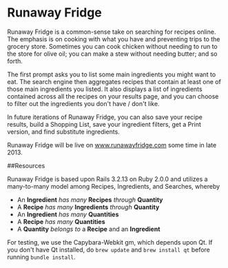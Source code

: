 # Runaway Fridge

Runaway Fridge is a common-sense take on searching for recipes online.
The emphasis is on cooking with what you have and preventing trips to the grocery store.
Sometimes you can cook chicken without needing to run to the store for olive oil; you 
can make a stew without needing butter; and so forth.

The first prompt asks you to list some main ingredients you might want to eat.
The search engine then aggregates recipes that contain at least one of those main ingredients
you listed. It also displays a list of ingredients contained across all the recipes on your results page,
and you can choose to filter out the ingredients you don't have / don't like.

In future iterations of Runaway Fridge, you can also save your recipe results,
build a Shopping List, save your ingredient filters, get a Print version, and find substitute ingredients.

Runaway Fridge will be live on www.runawayfridge.com some time in late 2013.


##Resources

Runaway Fridge is based upon Rails 3.2.13 on Ruby 2.0.0 and utilizes a many-to-many model among
Recipes, Ingredients, and Searches, whereby

* An **Ingredient** *has many* **Recipes** *through* **Quantity**
* A **Recipe** *has many* **Ingredients** *through* **Quantity**
* An **Ingredient** *has many* **Quantities**
* A **Recipe** *has many* **Quantities**
* A **Quantity** *belongs to* a **Recipe** and an **Ingredient**



For testing, we use the Capybara-Webkit gm, which depends upon Qt. If you don't have Qt installed,
do `brew update` and `brew install qt` before running `bundle install`.
